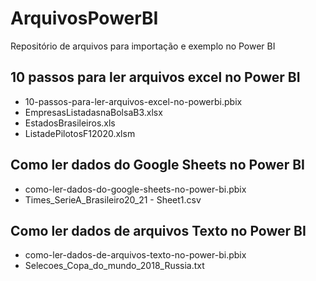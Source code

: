 # ArquivosPowerBI
Repositório de arquivos para importação e exemplo no Power BI

## 10 passos para ler arquivos excel no Power BI

<ul>
<li>10-passos-para-ler-arquivos-excel-no-powerbi.pbix</li>
<li>EmpresasListadasnaBolsaB3.xlsx</li>
<li>EstadosBrasileiros.xls</li>
<li>ListadePilotosF12020.xlsm</li>
</ul>
  
## Como ler dados do Google Sheets no Power BI

<ul>
<li>como-ler-dados-do-google-sheets-no-power-bi.pbix</li>
<li>Times_SerieA_Brasileiro20_21 - Sheet1.csv</li>
</ul>

## Como ler dados de arquivos Texto no Power BI

<ul>
<li>como-ler-dados-de-arquivos-texto-no-power-bi.pbix</li>
<li>Selecoes_Copa_do_mundo_2018_Russia.txt</li>
</ul>
